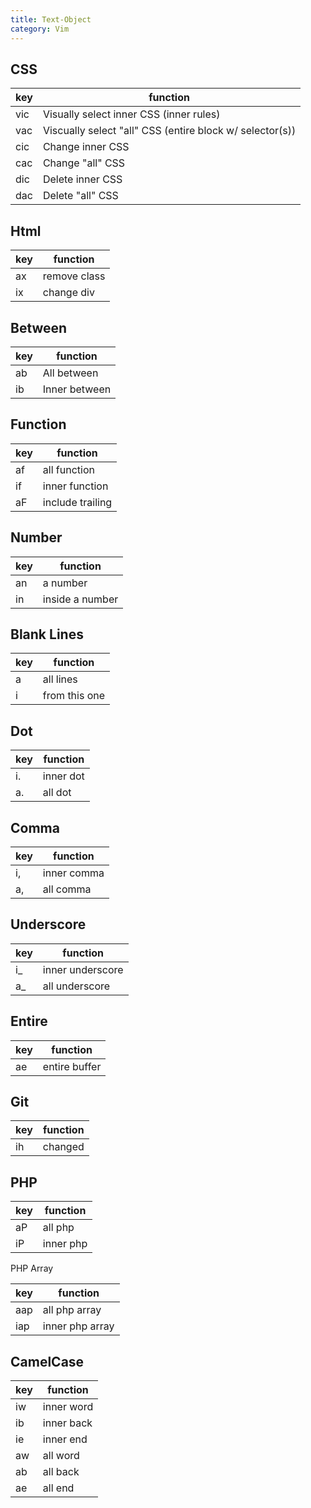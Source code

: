 ```yaml
---
title: Text-Object
category: Vim
---
```


## CSS

|key|function                                                |
|---|--------------------------------------------------------|
|vic|Visually select inner CSS (inner rules)                 |
|vac|Viscually select "all" CSS (entire block w/ selector(s))|
|cic|Change inner CSS                                        |
|cac|Change "all" CSS                                        |
|dic|Delete inner CSS                                        |
|dac|Delete "all" CSS                                        |

## Html

|key|function    |
|---|------------|
|ax |remove class|
|ix |change div   |

## Between

|key|function     |
|---|-------------|
|ab |All between  |
|ib |Inner between|

## Function

|key|function        |
|---|----------------|
|af |all function    |
|if |inner function  |
|aF |include trailing|

## Number

|key|function       |
|---|---------------|
|an |a number       |
|in |inside a number|

## Blank Lines

|key     |function     |
|--------|-------------|
|a<Space>|all lines    |
|i<Space>|from this one|

## Dot

|key |function |
|----|---------|
|i.  |inner dot|
|a.  |all dot  |

## Comma

|key |function   |
|----|-----------|
|i,  |inner comma|
|a,  |all comma  |

## Underscore

|key|function        |
|---|----------------|
|i_ |inner underscore|
|a_ |all underscore  |

## Entire

|key|function     |
|---|-------------|
|ae |entire buffer|

## Git

|key|function|
|---|--------|
|ih |changed |

## PHP

|key|function |
|---|---------|
|aP |all php  |
|iP |inner php|

PHP Array

|key|function       |
|---|---------------|
|aap|all php array  |
|iap|inner php array|

## CamelCase

|key|function  |
|---|----------|
|iw |inner word|
|ib |inner back|
|ie |inner end |
|aw |all word  |
|ab |all back  |
|ae |all end   |
